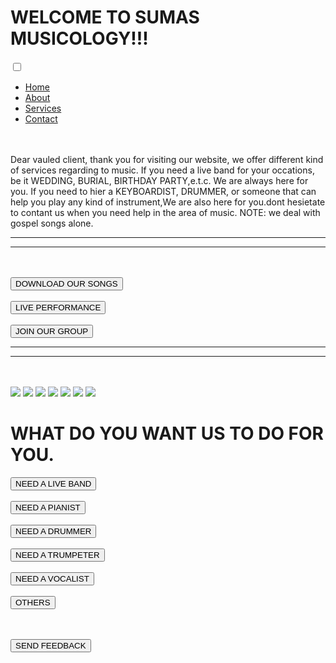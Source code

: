 <!DOCTYPE html>
<html lang="en">
<head>
    <meta charset="UTF-8">
    <meta http-equiv="X-UA-Compatible" content="IE=edge">
    <meta name="viewport" content="width=device-width, initial-scale=1.0">
    <title>Sumas musicology</title>
   <link rel="stylesheet" href="sumas.music.css">
</head>
<body>
<h1 class="welcome">WELCOME TO SUMAS MUSICOLOGY!!!</h1>

<div class="menucon">
<div class="menu1"></div>


<div id="nothing">

<label class="toggle-menu" for="toggle">
    <input type="checkbox" id="toggle">
     <span class="menu-icon"></span>
    <ul class="menu">
      <li><a href="#">Home</a></li>
      <li><a href="#">About</a></li>
      <li><a href="#">Services</a></li>
      <li><a href="#">Contact</a></li>
    </ul>
  </label>
</div>
</div>
<br><br>
    <div id="layout"> 
         <div class="explanation">
            <span>Dear vauled client, thank you for visiting our website, we offer different kind of </span>
            <span>services regarding to music. If you need a live band for your occations, be it </span>
            <span>WEDDING, BURIAL, BIRTHDAY PARTY,e.t.c. We are always here for you.</span>
            <span>If you need to hier a KEYBOARDIST, DRUMMER, or someone that  can help </span>
            <span>you play any kind of instrument,We are also here for you.dont hesietate to </span>
            <span>contant us when you need help in the area of music.</span>
            <span>NOTE: we deal with gospel songs alone.</spaan>
         </div>
    </div>
    <hr><hr>
    <br><br>
<div class="gallary">
  <a href="#"> <button class="activities"> DOWNLOAD OUR SONGS </button> </a>
  <br><br>
  <a href="#"> <button class="activities"> LIVE PERFORMANCE </button> </a>
  <br><br>
  <a href="#"><button class="activities"> JOIN OUR GROUP  </button> </a>

</div>

<hr><hr>
<br><br>
    <div class="slide-cover">
      <div class="slider">
       <div class="slide-container">
           <img  src="IMG-20230623-WA0004.jpg">
           <img  src="IMG-20230623-WA0006.jpg">
           <img  src="IMG-20230623-WA0010.jpg">
           <img  src="IMG-20230623-WA0012.jpg">
           <img  src="IMG-20230623-WA0013.jpg">
           <img  src="IMG-20230623-WA0015.jpg">
           <img  src="IMG-20230623-WA0016.jpg">
       </div>
      </div>
   </div>

   <h1  class="welcome">WHAT DO YOU WANT US TO DO FOR YOU.</h1>

   <div class="gallary">
    <a href="#"> <button class="activities">NEED A LIVE BAND</button> </a>
    <br><br>
    <a href="#"> <button class="activities">NEED A PIANIST</button> </a>
    <br><br>
    <a href="#"><button class="activities">NEED A DRUMMER</button> </a>
    <br><br>
    <a href="#"><button class="activities">NEED A TRUMPETER</button> </a>
    <br><br>
    <a href="#"><button class="activities">NEED A VOCALIST</button> </a>
    <br><br>
    <a href="#"><button class="activities">OTHERS</button> </a>
  </div>

  <br><br>
  <a href="#"><button class="feedback">SEND FEEDBACK</button> </a>

  <div class="contact">
    <img src="" alt="">


  </div>
<body>
</Html>
